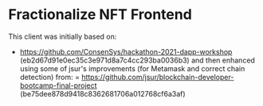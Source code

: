 # Fractionalize NFT Frontend

This client was initially based on:
- <https://github.com/ConsenSys/hackathon-2021-dapp-workshop> (eb2d67d91e0ec35c3e971d8a7c4cc293ba0036b3)
and then enhanced using some of jsur's improvements (for Metamask and correct chain detection) from:
= <https://github.com/jsur/blockchain-developer-bootcamp-final-project> (be75dee878d9418c8362681706a012768cf6a3af)
